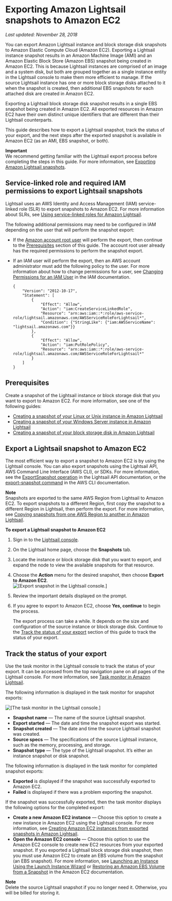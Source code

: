 # Exporting Amazon Lightsail snapshots to Amazon EC2<a name="amazon-lightsail-exporting-snapshots-to-amazon-ec2"></a>

 *Last updated: November 28, 2018* 

You can export Amazon Lightsail instance and block storage disk snapshots to Amazon Elastic Compute Cloud \(Amazon EC2\)\. Exporting a Lightsail instance snapshot results in an Amazon Machine Image \(AMI\) and an Amazon Elastic Block Store \(Amazon EBS\) snapshot being created in Amazon EC2\. This is because Lightsail instances are comprised of an image and a system disk, but both are grouped together as a single instance entity in the Lightsail console to make them more efficient to manage\. If the source Lightsail instance has one or more block storage disks attached to it when the snapshot is created, then additional EBS snapshots for each attached disk are created in Amazon EC2\.

Exporting a Lightsail block storage disk snapshot results in a single EBS snapshot being created in Amazon EC2\. All exported resources in Amazon EC2 have their own distinct unique identifiers that are different than their Lightsail counterparts\.

This guide describes how to export a Lightsail snapshot, track the status of your export, and the next steps after the exported snapshot is available in Amazon EC2 \(as an AMI, EBS snapshot, or both\)\.

**Important**  
We recommend getting familiar with the Lightsail export process before completing the steps in this guide\. For more information, see [Exporting Amazon Lightsail snapshots](amazon-lightsail-exporting-snapshots.md)\.

## Service\-linked role and required IAM permissions to export Lightsail snapshots<a name="service-linked-role-details"></a>

Lightsail uses an AWS Identity and Access Management \(IAM\) service\-linked role \(SLR\) to export snapshots to Amazon EC2\. For more information about SLRs, see [Using service\-linked roles for Amazon Lightsail](amazon-lightsail-using-service-linked-roles.md)\.

The following additional permissions may need to be configured in IAM depending on the user that will perform the snapshot export:
+ If the [Amazon account root user](https://docs.aws.amazon.com/IAM/latest/UserGuide/id_root-user.html) will perform the export, then continue to the [Prerequisites](#exporting-snapshots-to-amazon-ec2-prerequisites) section of this guide\. The account root user already has the required permissions to perform the snapshot export\.
+ If an IAM user will perform the export, then an AWS account administrator must add the following policy to the user\. For more information about how to change permissions for a user, see [Changing Permissions for an IAM User](https://docs.aws.amazon.com/IAM/latest/UserGuide/id_users_change-permissions.html#users_change_permissions-add-console) in the IAM documentation\.

  ```
  {
      "Version": "2012-10-17",
      "Statement": [
          {
              "Effect": "Allow",
              "Action": "iam:CreateServiceLinkedRole",
              "Resource": "arn:aws:iam::*:role/aws-service-role/lightsail.amazonaws.com/AWSServiceRoleForLightsail*",
              "Condition": {"StringLike": {"iam:AWSServiceName": "lightsail.amazonaws.com"}}
          },
          {
              "Effect": "Allow",
              "Action": "iam:PutRolePolicy",
              "Resource": "arn:aws:iam::*:role/aws-service-role/lightsail.amazonaws.com/AWSServiceRoleForLightsail*"
          }
      ]
  }
  ```

## Prerequisites<a name="exporting-snapshots-to-amazon-ec2-prerequisites"></a>

Create a snapshot of the Lightsail instance or block storage disk that you want to export to Amazon EC2\. For more information, see one of the following guides:
+ [Creating a snapshot of your Linux or Unix instance in Amazon Lightsail](lightsail-how-to-create-a-snapshot-of-your-instance.md)
+ [Creating a snapshot of your Windows Server instance in Amazon Lightsail](prepare-windows-based-instance-and-create-snapshot.md)
+ [Creating a snapshot of your block storage disk in Amazon Lightsail](create-block-storage-disk-snapshot.md)

## Export a Lightsail snapshot to Amazon EC2<a name="exporting-a-lightsail-snapshot"></a>

The most efficient way to export a snapshot to Amazon EC2 is by using the Lightsail console\. You can also export snapshots using the Lightsail API, AWS Command Line Interface \(AWS CLI\), or SDKs\. For more information, see the [ExportSnapshot operation](https://docs.aws.amazon.com/lightsail/2016-11-28/api-reference/API_ExportSnapshot.html) in the Lightsail API documentation, or the [export\-snapshot command](https://docs.aws.amazon.com/cli/latest/reference/lightsail/export-snapshot.html) in the AWS CLI documentation\.

**Note**  
Snapshots are exported to the same AWS Region from Lightsail to Amazon EC2\. To export snapshots to a different Region, first copy the snapshot to a different Region in Lightsail, then perform the export\. For more information, see [Copying snapshots from one AWS Region to another in Amazon Lightsail](amazon-lightsail-copying-snapshots-from-one-region-to-another.md)\.

**To export a Lightsail snapshot to Amazon EC2**

1. Sign in to the [Lightsail console](https://lightsail.aws.amazon.com/)\.

1. On the Lightsail home page, choose the **Snapshots** tab\.

1. Locate the instance or block storage disk that you want to export, and expand the node to view the available snapshots for that resource\. 

1. Choose the **Action** menu for the desired snapshot, then choose **Export to Amazon EC2**\.  
![\[Export snapshot in the Lightsail console.\]](https://d9yljz1nd5001.cloudfront.net/en_us/b380b072d417d05346bbc87239d4fd76/images/amazon-lightsail-action-menu-export-snapshot.png)

1. Review the important details displayed on the prompt\.

1. If you agree to export to Amazon EC2, choose **Yes, continue** to begin the process\.

   The export process can take a while\. It depends on the size and configuration of the source instance or block storage disk\. Continue to the [Track the status of your export](#track-the-status-of-your-export) section of this guide to track the status of your export\.

## Track the status of your export<a name="track-the-status-of-your-export"></a>

Use the task monitor in the Lightsail console to track the status of your export\. It can be accessed from the top navigation pane on all pages of the Lightsail console\. For more information, see [Task monitor in Amazon Lightsail](amazon-lightsail-task-monitor.md#amazon-lightsail-task-monitor.title)\.

The following information is displayed in the task monitor for snapshot exports:

![\[The task monitor in the Lightsail console.\]](https://d9yljz1nd5001.cloudfront.net/en_us/b380b072d417d05346bbc87239d4fd76/images/amazon-lightsail-task-monitor-export-snapshot.png)
+ **Snapshot name** — The name of the source Lightsail snapshot\.
+ **Export started** — The date and time the snapshot export was started\.
+ **Snapshot created** — The date and time the source Lightsail snapshot was created\.
+ **Source specs** — The specifications of the source Lightsail instance, such as the memory, processing, and storage\.
+ **Snapshot type** — The type of the Lightsail snapshot\. It’s either an instance snapshot or disk snapshot\.

The following information is displayed in the task monitor for completed snapshot exports:
+ **Exported** is displayed if the snapshot was successfully exported to Amazon EC2\.
+ **Failed** is displayed if there was a problem exporting the snapshot\.

If the snapshot was successfully exported, then the task monitor displays the following options for the completed export:
+ **Create a new Amazon EC2 instance** — Choose this option to create a new instance in Amazon EC2 using the Lightsail console\. For more information, see [Creating Amazon EC2 instances from exported snapshots in Amazon Lightsail](amazon-lightsail-creating-ec2-instances-from-exported-snapshots.md)\.
+ **Open the Amazon EC2 console** — Choose this option to use the Amazon EC2 console to create new EC2 resources from your exported snapshot\. If you exported a Lightsail block storage disk snapshot, then you must use Amazon EC2 to create an EBS volume from the snapshot \(an EBS snapshot\)\. For more information, see [Launching an Instance Using the Launch Instance Wizard](https://docs.aws.amazon.com/AWSEC2/latest/UserGuide/launching-instance.html) or [Restoring an Amazon EBS Volume from a Snapshot](https://docs.aws.amazon.com/AWSEC2/latest/UserGuide/ebs-restoring-volume.html) in the Amazon EC2 documentation\.

**Note**  
Delete the source Lightsail snapshot if you no longer need it\. Otherwise, you will be billed for storing it\.